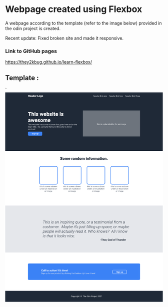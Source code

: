 # Webpage created using Flexbox

A webpage according to the template (refer to the image below) provided in the odin project is created.

Recent update: Fixed broken site and made it responsive.


### Link to GitHub pages
https://they2kbug.github.io/learn-flexbox/

## Template : 

`![screenshot](odin-project.png)

